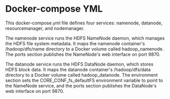 # Docker-compose YML

This docker-compose.yml file defines four services: namenode, datanode, resourcemanager, and nodemanager.

The namenode service runs the HDFS NameNode daemon, which manages the HDFS file system metadata. It maps the namenode container's /hadoop/dfs/name directory to a Docker volume called hadoop_namenode. The ports section publishes the NameNode's web interface on port 9870.

The datanode service runs the HDFS DataNode daemon, which stores HDFS block data. It maps the datanode container's /hadoop/dfs/data directory to a Docker volume called hadoop_datanode. The environment section sets the CORE_CONF_fs_defaultFS environment variable to point to the NameNode service, and the ports section publishes the DataNode's web interface on port 9870.

